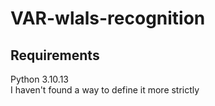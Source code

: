 # VAR-wlals-recognition
## Requirements
Python 3.10.13\
I haven't found a way to define it more strictly
